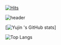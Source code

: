 
[![Hits](https://hits.seeyoufarm.com/api/count/incr/badge.svg?url=https%3A%2F%2Fhttps%2F%2Fgithub.com%2Fyujin921&count_bg=%2345A0C1&title_bg=%23555555&icon=&icon_color=%#7fa0e5&title=hits&edge_flat=false)](https://hits.seeyoufarm.com)

![header](https://capsule-render.vercel.app/api?type=waving&color=timeGradient&text=Welcome%20%to%20Yujin's%20Git👋&animation=twinkling&fontSize=35&fontAlignY=40&fontAlign=70&height=250)


[![Yujin 's GitHub stats](https://github-readme-stats.vercel.app/api?username=Yujin )]

![Top Langs](https://github-readme-stats.vercel.app/api/top-langs/?username=anuraghazra&layout=compact)
